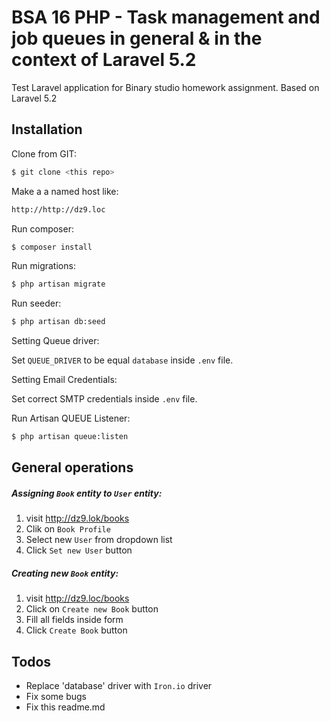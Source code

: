 # BSA 16 PHP - Task management and job queues in general & in the context of Laravel 5.2

Test Laravel application for  Binary studio homework assignment. Based on Laravel 5.2

## Installation
Clone from GIT:
```sh
$ git clone <this repo>
```

Make a a named host like:
```sh
http://http://dz9.loc
```

Run composer:
```sh
$ composer install
```

Run migrations:
```sh
$ php artisan migrate
```

Run seeder:
```sh
$ php artisan db:seed
```

Setting Queue driver:

Set  `QUEUE_DRIVER` to be equal `database` inside `.env` file.

Setting Email Credentials:

Set correct SMTP credentials inside  `.env` file.

Run Artisan QUEUE Listener:
```sh
$ php artisan queue:listen
```
## General operations

##### Assigning `Book` entity to `User` entity:
1. visit http://dz9.lok/books
2. Clik on `Book Profile`
3. Select new `User` from dropdown list
4. Click `Set new User` button

##### Creating new `Book` entity:
1. visit http://dz9.loc/books
2. Click on `Create new Book` button
3. Fill all fields inside form
4. Click `Create Book` button

## Todos

 - Replace 'database' driver with `Iron.io` driver
 - Fix some bugs
 - Fix this readme.md
